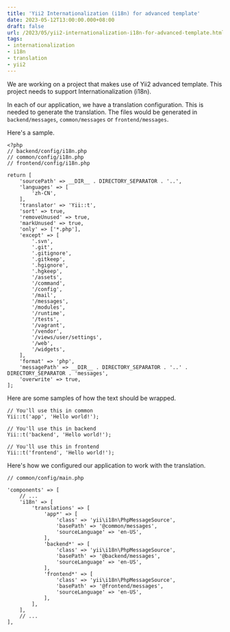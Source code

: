 ```yaml
---
title: 'Yii2 Internationalization (i18n) for advanced template'
date: 2023-05-12T13:00:00.000+08:00
draft: false
url: /2023/05/yii2-internationalization-i18n-for-advanced-template.html
tags:
- internationalization
- i18n
- translation
- yii2
---
```


We are working on a project that makes use of Yii2 advanced template. This project needs to support Internationalization (i18n).

In each of our application, we have a translation configuration. This is needed to generate the translation. The files would be generated in `backend/messages`, `common/messages` or `frontend/messages`.

Here's a sample.

```
<?php
// backend/config/i18n.php
// common/config/i18n.php
// frontend/config/i18n.php

return [
    'sourcePath' => __DIR__ . DIRECTORY_SEPARATOR . '..',
    'languages' => [
        'zh-CN',
    ],
    'translator' => 'Yii::t',
    'sort' => true,
    'removeUnused' => true,
    'markUnused' => true,
    'only' => ['*.php'],
    'except' => [
        '.svn',
        '.git',
        '.gitignore',
        '.gitkeep',
        '.hgignore',
        '.hgkeep',
        '/assets',
        '/command',
        '/config',
        '/mail',
        '/messages',
        '/modules',
        '/runtime',
        '/tests',
        '/vagrant',
        '/vendor',
        '/views/user/settings',
        '/web',
        '/widgets',
    ],
    'format' => 'php',
    'messagePath' => __DIR__ . DIRECTORY_SEPARATOR . '..' . DIRECTORY_SEPARATOR . 'messages',
    'overwrite' => true,
];
```

Here are some samples of how the text should be wrapped.

```
// You'll use this in common
Yii::t('app', 'Hello world!');

// You'll use this in backend
Yii::t('backend', 'Hello world!');

// You'll use this in frontend
Yii::t('frontend', 'Hello world!');
```

Here's how we configured our application to work with the translation.

```
// common/config/main.php

'components' => [
    // ...
    'i18n' => [
        'translations' => [
            'app*' => [
                'class' => 'yii\i18n\PhpMessageSource',
                'basePath' => '@common/messages',
                'sourceLanguage' => 'en-US',
            ],
            'backend*' => [
                'class' => 'yii\i18n\PhpMessageSource',
                'basePath' => '@backend/messages',
                'sourceLanguage' => 'en-US',
            ],
            'frontend*' => [
                'class' => 'yii\i18n\PhpMessageSource',
                'basePath' => '@frontend/messages',
                'sourceLanguage' => 'en-US',
            ],
        ],
    ],
    // ...
],
```
